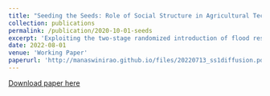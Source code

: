 ```yaml
---
title: "Seeding the Seeds: Role of Social Structure in Agricultural Technology Diffusion (joint with Alain de Janvry and Elisabeth Sadoulet)"
collection: publications
permalink: /publication/2020-10-01-seeds
excerpt: 'Exploiting the two-stage randomized introduction of flood resistant seeds in rural Odisha, India, we find that the local social structure (the jati caste system) has a significant influence on diffusion of the technology. First, modest overall differences in adoption between treated and control villages is largely explained by the substantial heterogeneity in village-level jati fractionalization. Second, we find immediate diffusion among non-recipient farmers in the same jati groups as the initial, treated recipients and lower diffusion among lower status jatis. These findings highlight the limitations of randomized introduction of technology in a context of weak markets and closed social structures. <span style="color:blue">[Link to AEA Trial Registry.](https://www.socialscienceregistry.org/trials/002157)</span>'
date: 2022-08-01
venue: 'Working Paper'
paperurl: 'http://manaswinirao.github.io/files/20220713_ss1diffusion.pdf'
---
```


<span style="color:blue">[Download paper here](http://manaswinirao.github.io/files/20220713_ss1diffusion.pdf)</span>
